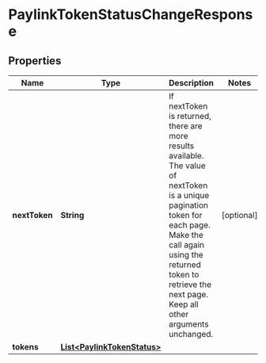 

# PaylinkTokenStatusChangeResponse


## Properties

| Name | Type | Description | Notes |
|------------ | ------------- | ------------- | -------------|
|**nextToken** | **String** | If nextToken is returned, there are more results available. The value of nextToken is a unique pagination token for each page. Make the call again using the returned token to retrieve the next page. Keep all other arguments unchanged.  |  [optional] |
|**tokens** | [**List&lt;PaylinkTokenStatus&gt;**](PaylinkTokenStatus.md) |  |  |



